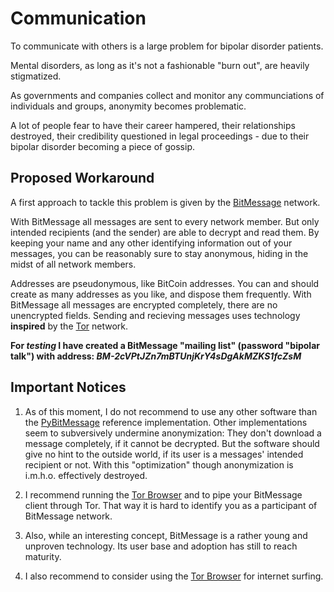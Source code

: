
Communication
========

To communicate with others is a large problem for bipolar disorder patients.

Mental disorders, as long as it's not a fashionable "burn out", are heavily stigmatized.

As governments and companies collect and monitor any communciations of individuals and groups, anonymity becomes problematic.

A lot of people fear to have their career hampered, their relationships destroyed, their credibility questioned in legal proceedings -
due to their bipolar disorder becoming a piece of gossip.

## Proposed Workaround

A first approach to tackle this problem is given by the [BitMessage](https://bitmessage.org) network.

With BitMessage all messages are sent to every network member. But only intended recipients (and the sender) are able to decrypt and read them.
By keeping your name and any other identifying information out of your messages, you can be reasonably sure to stay anonymous, hiding in the midst of all network members.

Addresses are pseudonymous, like BitCoin addresses. You can and should create as many addresses as you like, and dispose them frequently.
With BitMessage all messages are encrypted completely, there are no unencrypted fields.
Sending and recieving messages uses technology **inspired** by the [Tor](https://www.torproject.org) network.

**For _testing_ I have created a BitMessage "mailing list" (password "bipolar talk") with address: _BM-2cVPtJZn7mBTUnjKrY4sDgAkMZKS1fcZsM_**

## Important Notices

1. As of this moment, I do not recommend to use any other software than the [PyBitMessage](https://github.com/Bitmessage/PyBitmessage) reference implementation.
  Other implementations seem to subversively undermine anonymization: 
  They don't download a message completely, if it cannot be decrypted. 
  But the software should give no hint to the outside world, if its user is a messages' intended recipient or not. 
  With this "optimization" though anonymization is i.m.h.o. effectively destroyed.

2. I recommend running the [Tor Browser](https://www.torproject.org/projects/torbrowser.html.en) and to pipe your BitMessage client through Tor.
  That way it is hard to identify you as a participant of BitMessage network.

2. Also, while an interesting concept, BitMessage is a rather young and unproven technology. 
  Its user base and adoption has still to reach maturity.

3. I also recommend to consider using the [Tor Browser](https://www.torproject.org/projects/torbrowser.html.en) for internet surfing.


